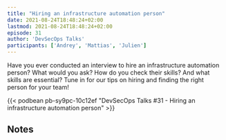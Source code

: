 ```yaml
---
title: "Hiring an infrastructure automation person"
date: 2021-08-24T18:48:24+02:00
lastmod: 2021-08-24T18:48:24+02:00
episode: 31
author: 'DevSecOps Talks'
participants: ['Andrey', 'Mattias', 'Julien']
---
```


Have you ever conducted an interview to hire an infrastructure automation person? What would you ask? How do you check their skills? And what skills are essential? Tune in for our tips on hiring and finding the right person for your team!


<!--more-->

<!-- Player -->

{{< podbean pb-sy9pc-10c12ef "DevSecOps Talks #31 - Hiring an infrastructure automation person" >}}

## Notes

